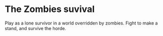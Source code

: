 # The Zombies suvival

Play as a lone survivor in a world overridden by zombies. Fight to make a stand, and survive the horde.
